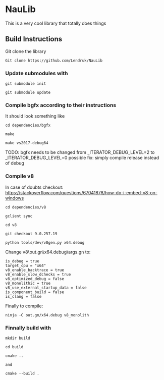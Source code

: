 # NauLib
This is a very cool library that totally does things

## Build Instructions

Git clone the library

```
Git clone https://github.com/Lendruk/NauLib
```

### Update submodules with

```
git submodule init

git submodule update
```

### Compile bgfx according to their instructions

It should look something like

```
cd dependencies/bgfx

make

make vs2017-debug64
```

TODO: bgfx needs to be changed from _ITERATOR_DEBUG_LEVEL=2 to _ITERATOR_DEBUG_LEVEL=0 possible fix: simply compile release instead of debug


### Compile v8

In case of doubts checkout: https://stackoverflow.com/questions/67041878/how-do-i-embed-v8-on-windows 

```
cd dependencies/v8

gclient sync

cd v8

git checkout 9.0.257.19

python tools/dev/v8gen.py x64.debug
```

Change v8\out.gn\x64.debug\args.gn to:

```
is_debug = true
target_cpu = "x64"
v8_enable_backtrace = true
v8_enable_slow_dchecks = true
v8_optimized_debug = false
v8_monolithic = true
v8_use_external_startup_data = false
is_component_build = false
is_clang = false
```

Finally to compile:

```
ninja -C out.gn/x64.debug v8_monolith
```

### Finnally build with 

```
mkdir build

cd build

cmake ..

and 

cmake --build .
```
